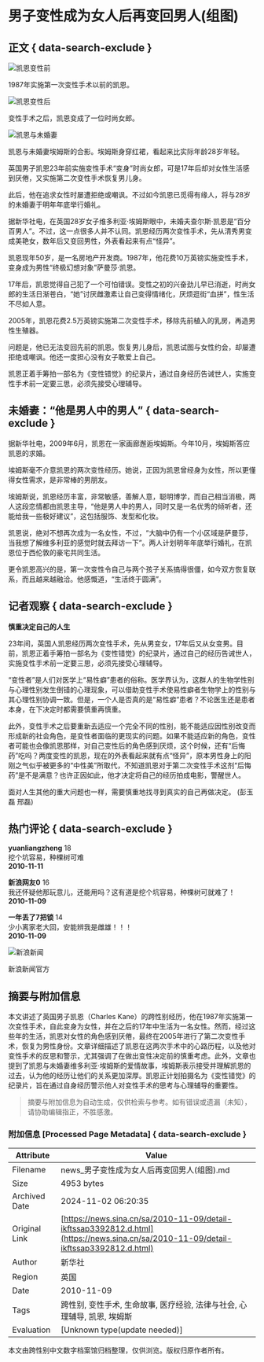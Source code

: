 # 男子变性成为女人后再变回男人(组图)

## 正文 { data-search-exclude }


![凯恩变性前](https://www.sinaimg.cn/dy/o/2010-11-09/1289243937_zBvtlW.jpg)

1987年实施第一次变性手术以前的凯恩。

![凯恩变性后](https://www.sinaimg.cn/dy/o/2010-11-09/1289243937_yefinp.jpg)

变性手术之后，凯恩变成了一位时尚女郎。

![凯恩与未婚妻](https://www.sinaimg.cn/dy/o/2010-11-09/1289243937_qRsksS.jpg)

凯恩与未婚妻埃姆斯的合影。埃姆斯身穿红裙，看起来比实际年龄28岁年轻。

英国男子凯恩23年前实施变性手术“变身”时尚女郎，可是17年后却对女性生活感到厌倦，又实施第二次变性手术恢复男儿身。

此后，他在追求女性时屡遭拒绝或嘲讽。不过如今凯恩已觅得有缘人，将与28岁的未婚妻于明年年底举行婚礼。

据新华社电，在英国28岁女子维多利亚·埃姆斯眼中，未婚夫查尔斯·凯恩是“百分百男人”。不过，这一点很多人并不认同。凯恩经历两次变性手术，先从清秀男变成美艳女，数年后又变回男性，外表看起来有点“怪异”。

凯恩现年50岁，是一名房地产开发商。1987年，他花费10万英镑实施变性手术，变身成为男性“终极幻想对象”萨曼莎·凯恩。

17年后，凯恩觉得自己犯了一个可怕错误。变性之初的兴奋劲儿早已消逝，时尚女郎的生活日渐苍白，“她”讨厌雌激素让自己变得情绪化，厌烦逛街“血拼”，性生活不尽如人意。

2005年，凯恩花费2.5万英镑实施第二次变性手术，移除先前植入的乳房，再造男性生殖器。

问题是，他已无法变回先前的凯恩。恢复男儿身后，凯恩试图与女性约会，却屡遭拒绝或嘲讽。他还一度担心没有女子敢爱上自己。

凯恩正着手筹拍一部名为《变性错觉》的纪录片，通过自身经历告诫世人，实施变性手术前一定要三思，必须先接受心理辅导。

## 未婚妻：“他是男人中的男人” { data-search-exclude }

据新华社电，2009年6月，凯恩在一家画廊邂逅埃姆斯。今年10月，埃姆斯答应凯恩的求婚。

埃姆斯毫不介意凯恩的两次变性经历。她说，正因为凯恩曾经身为女性，所以更懂得女性需求，是非常棒的男朋友。

埃姆斯说，凯恩经历丰富，非常敏感，善解人意，聪明博学，而自己相当消极，两人这段恋情都由凯恩主导，“他是男人中的男人，同时又是一名优秀的倾听者，还能给我一些极好建议”，这包括服饰、发型和化妆。

凯恩说，绝对不想再次成为一名女性，不过，“大脑中仍有一个小区域是萨曼莎，当我想了解维多利亚的感觉时就去拜访一下”。两人计划明年年底举行婚礼，在凯恩位于西伦敦的豪宅共同生活。

更令凯恩高兴的是，第一次变性令自己与两个孩子关系搞得很僵，如今双方恢复联系，而且越来越融洽。他感慨道，“生活终于圆满”。

## 记者观察 { data-search-exclude }

**慎重决定自己的人生**

23年间，英国人凯恩经历两次变性手术，先从男变女，17年后又从女变男。目前，凯恩正着手筹拍一部名为《变性错觉》的纪录片，通过自己的经历告诫世人，实施变性手术前一定要三思，必须先接受心理辅导。

“变性者”是人们对医学上“易性癖”患者的俗称。医学界认为，这群人的生物学性别与心理性别发生倒错的心理现象，可以借助变性手术使易性癖者生物学上的性别与其心理性别协调一致。但是，一个人是否真的是“易性癖”患者？不论医生还是患者本身，在下决定时都需要慎重再慎重。

此外，变性手术之后要重新去适应一个完全不同的性别，能不能适应因性别改变而形成新的社会角色，是变性者面临的更现实的问题。如果不能适应新的角色，变性者可能也会像凯恩那样，对自己变性后的角色感到厌烦，这个时候，还有“后悔药”吃吗？两度变性的凯恩，现在的外表看起来就有点“怪异”，原本男性身上的阳刚之气似乎被更多的“中性美”所取代，不知道凯恩对于第二次变性手术这剂“后悔药”是不是满意？也许正因如此，他才决定将自己的经历拍成电影，警醒世人。

面对人生其他的重大问题也一样，需要慎重地找寻到真实的自己再做决定。 (彭玉磊 邢磊)

## 热门评论 { data-search-exclude }

**yuanliangzheng** 18  
挖个坑容易，种棵树可难  
**2010-11-11**

**新浪网友0** 16  
我还怀疑他那玩意儿，还能用吗？这有道是挖个坑容易，种棵树可就难了！  
**2010-11-09**

**一年丢了7把锁** 14  
少小离家老大回，安能辨我是雌雄！！！  
**2010-11-09**

![新浪新闻](https://n.sinaimg.cn/default/80905340/20200331/sinalogo.png)

新浪新闻官方
<!-- tcd_original_link https://news.sina.cn/sa/2010-11-09/detail-ikftssap3392812.d.html -->
## 摘要与附加信息

<!-- tcd_abstract -->
本文讲述了英国男子凯恩（Charles Kane）的跨性别经历，他在1987年实施第一次变性手术，自此变身为女性，并在之后的17年中生活为一名女性。然而，经过这些年的生活，凯恩对女性的角色感到厌倦，最终在2005年进行了第二次变性手术，恢复为男性身份。文章详细描述了凯恩在这两次手术中的心路历程，以及他对变性手术的反思和警示，尤其强调了在做出变性决定前的慎重考虑。此外，文章也提到了凯恩与未婚妻维多利亚·埃姆斯的爱情故事，埃姆斯表示接受并理解凯恩的过去，认为他的经历让他们的关系更加深厚。凯恩正计划拍摄名为《变性错觉》的纪录片，旨在通过自身经历警示他人对变性手术的思考与心理辅导的重要性。
<!-- tcd_abstract_end -->

> 摘要与附加信息为自动生成，仅供检索与参考。如有错误或遗漏（未知），请协助编辑指正，不胜感激。

### 附加信息 [Processed Page Metadata] { data-search-exclude }

| Attribute       | Value                                  |
|-----------------|----------------------------------------|
| Filename        | news_男子变性成为女人后再变回男人(组图).md                             |
| Size            | 4953 bytes                           |
| Archived Date   | 2024-11-02 06:20:35                             |
| Original Link   | [https://news.sina.cn/sa/2010-11-09/detail-ikftssap3392812.d.html](https://news.sina.cn/sa/2010-11-09/detail-ikftssap3392812.d.html)                       |
| Author          | 新华社                               |
| Region          | 英国                               |
| Date            | 2010-11-09                                 |
| Tags            | 跨性别, 变性手术, 生命故事, 医疗经验, 法律与社会, 心理辅导, 凯恩, 埃姆斯                                 |
| Evaluation            | [Unknown type(update needed)]                                 |
<!-- tcd_table_end -->

本文由跨性别中文数字档案馆归档整理，仅供浏览。版权归原作者所有。
